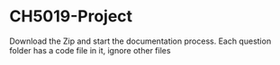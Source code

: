 # CH5019-Project
Download the Zip and start the documentation process. 
Each question folder has a code file in it, ignore other files 
